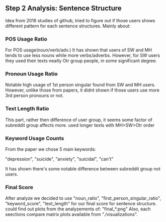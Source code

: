 ## Step 2 Analysis: Sentence Structure

Idea from 2016 studies of github, tried to figure out if those users shows different pattern for each sentence structures. Mainly about:

### POS Usage Ratio
For POS usage(noun/verb/adv.) It has shown that users of SW and MH tends to use less nouns while more verbs/adverbs. However, for SW users they used their texts neatly Otr group people, in some significant degree.

### Pronoun Usage Ratio
Notable high usage of 1st person singular found from SW and MH users. However, unlike those from papers, it didnt shown if those users use more 3rd person pronouns or not.

### Text Length Ratio
This part, rather then difference of user group, it seems some factor of subreddit group affects more. used longer texts with MH>SW>Otr order

### Keyword Usage Counts
From the paper we chose 5 main keywords:

"depression", "suicide", "anxiety", "suicidal", "can't"

It has shown there's some notable difference between subreddit group not users.

### Final Score
After analyze we decided to use "noun_ratio", "first_person_singular_ratio", "keyword_score", "text_length" for our final score for sentence structure. could find out plots from the analyzements of: "final_*.png" Also, each seections compare matrix plots available from "./visualizations".